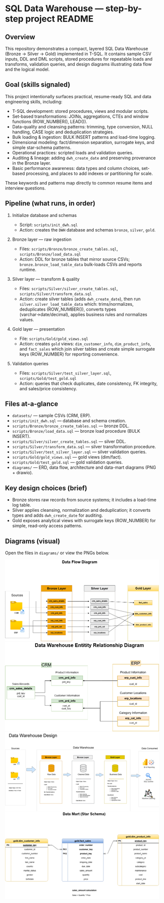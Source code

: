 # SQL Data Warehouse — step-by-step project README

## Overview
This repository demonstrates a compact, layered SQL Data Warehouse (Bronze → Silver → Gold) implemented in T-SQL. It contains sample CSV inputs, DDL and DML scripts, stored procedures for repeatable loads and transforms, validation queries, and design diagrams illustrating data flow and the logical model.

## Goal (skills signaled)
This project intentionally surfaces practical, resume-ready SQL and data engineering skills, including:

- T-SQL development: stored procedures, views and modular scripts.
- Set-based transformations: JOINs, aggregations, CTEs and window functions (ROW_NUMBER(), LEAD()).
- Data-quality and cleansing patterns: trimming, type conversion, NULL handling, CASE logic and deduplication strategies.
- Bulk loading & ingestion: BULK INSERT patterns and load-time logging.
- Dimensional modeling: fact/dimension separation, surrogate keys, and simple star-schema patterns.
- Operational practices: scripted loads and validation queries.
- Auditing & lineage: adding `dwh_create_date` and preserving provenance in the Bronze layer.
- Basic performance awareness: data types and column choices, set-based processing, and places to add indexes or partitioning for scale.

These keywords and patterns map directly to common resume items and interview questions.

## Pipeline (what runs, in order)
1) Initialize database and schemas
	- Script: `scripts/init_dwh.sql`
	- Action: creates the `DWH` database and schemas `bronze`, `silver`, `gold`.

2) Bronze layer — raw ingestion
	- Files: `scripts/Bronze/bronze_create_tables.sql`, `scripts/Bronze/load_data.sql`
	- Action: DDL for bronze tables that mirror source CSVs; `bronze.bronze_load_table_data` bulk-loads CSVs and reports runtime.

3) Silver layer — transform & quality
	- Files: `scripts/Silver/silver_create_tables.sql`, `scripts/Silver/transform_data.sql`
	- Action: create silver tables (adds `dwh_create_date`), then run `silver.silver_load_table_data` which: trims/normalizes, deduplicates (ROW_NUMBER()), converts types (varchar→date/decimal), applies business rules and normalizes values.

4) Gold layer — presentation
	- File: `scripts/Gold/gold_views.sql`
	- Action: creates `gold` views: `dim_customer_info`, `dim_product_info`, and `fact_sales` which join silver tables and create simple surrogate keys (ROW_NUMBER) for reporting convenience.

5) Validation queries
	- Files: `scripts/Silver/test_silver_layer.sql`, `scripts/Gold/test_gold.sql`
	- Action: queries that check duplicates, date consistency, FK integrity, and sales/price consistency.

## Files at-a-glance
- `datasets/` — sample CSVs (CRM, ERP).
- `scripts/init_dwh.sql` — database and schema creation.
- `scripts/Bronze/bronze_create_tables.sql` — bronze DDL.
- `scripts/Bronze/load_data.sql` — bronze load procedure (BULK INSERT).
- `scripts/Silver/silver_create_tables.sql` — silver DDL.
- `scripts/Silver/transform_data.sql` — silver transformation procedure.
- `scripts/Silver/test_silver_layer.sql` — silver validation queries.
- `scripts/Gold/gold_views.sql` — gold views (dim/fact).
- `scripts/Gold/test_gold.sql` — gold validation queries.
- `diagrams/` — ERD, data flow, architecture and data-mart diagrams (PNG + drawio).

## Key design choices (brief)
- Bronze stores raw records from source systems; it includes a load-time log table.
- Silver applies cleansing, normalization and deduplication; it converts types and adds `dwh_create_date` for auditing.
- Gold exposes analytical views with surrogate keys (ROW_NUMBER) for simple, read-only access patterns.


## Diagrams (visual)
Open the files in `diagrams/` or view the PNGs below.

![DWH-Data Flow Diagram](diagrams/DWH-Data-Flow-Diagram.png)
![DWH-ERD Diagram](diagrams/DWH-ERD-Diagram.png)
![DWH-Architecture](diagrams/DWH-Architecture.png)
![DWH-Sales Data Mart](diagrams/DWH-Sales-Data-Mart.png)


